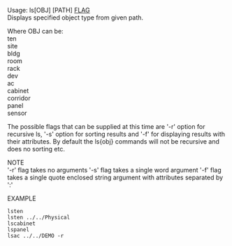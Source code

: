 Usage: ls[OBJ] [PATH] [FLAG](optional)   
Displays specified object type from given path.

Where OBJ can be:   
ten   
site   
bldg   
room   
rack   
dev   
ac   
cabinet   
corridor   
panel   
sensor      

The possible flags that can be supplied at this time are '-r' option for recursive ls, '-s' option for sorting results and '-f' for displaying results with their attributes. By default the ls{obj} commands will not be recursive and does no sorting etc. 

NOTE   
    '-r' flag takes no arguments
    '-s' flag takes a single word argument
    '-f' flag takes a single quote enclosed string argument with attributes separated by ':'

EXAMPLE   

    lsten   
    lsten ../../Physical
    lscabinet
    lspanel
    lsac ../../DEMO -r 